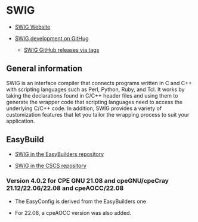 # SWIG

  * [SWIG Website](http://www.swig.org/)

  * [SWIG development on GitHug](https://github.com/swig/swig)  
  
      * [SWIG GitHub releases via tags](https://github.com/swig/swig/tags)
  

## General information

SWIG is an interface compiler that connects programs written in C and C++ with 
scripting languages such as Perl, Python, Ruby, and Tcl. It works by taking the
declarations found in C/C++ header files and using them to generate the wrapper
code that scripting languages need to access the underlying C/C++ code. 
In addition, SWIG provides a variety of customization features that let you 
tailor the wrapping process to suit your application.


## EasyBuild

  * [SWIG in the EasyBuilders repository](https://github.com/easybuilders/easybuild-easyconfigs/tree/develop/easybuild/easyconfigs/s/SWIG)

  * [SWIG in the CSCS repository](https://github.com/easybuilders/CSCS/tree/master/easybuild/easyconfigs/s/SWIG)


### Version 4.0.2 for CPE GNU 21.08 and cpeGNU/cpeCray 21.12/22.06/22.08 and cpeAOCC/22.08

  * The EasyConfig is derived from the EasyBuilders one

  * For 22.08, a cpeAOCC version was also added.
